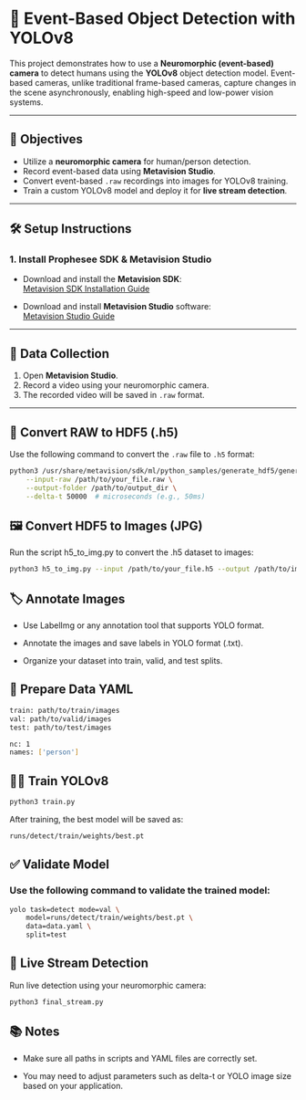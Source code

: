 # 🧠 Event-Based Object Detection with YOLOv8

This project demonstrates how to use a **Neuromorphic (event-based) camera** to detect humans using the **YOLOv8** object detection model. Event-based cameras, unlike traditional frame-based cameras, capture changes in the scene asynchronously, enabling high-speed and low-power vision systems.

---

## 📌 Objectives

- Utilize a **neuromorphic camera** for human/person detection.
- Record event-based data using **Metavision Studio**.
- Convert event-based `.raw` recordings into images for YOLOv8 training.
- Train a custom YOLOv8 model and deploy it for **live stream detection**.

---

## 🛠️ Setup Instructions

### 1. Install Prophesee SDK & Metavision Studio

- Download and install the **Metavision SDK**:  
  [Metavision SDK Installation Guide](https://docs.prophesee.ai/stable/installation/index.html)

- Download and install **Metavision Studio** software:  
  [Metavision Studio Guide](https://docs.prophesee.ai/stable/metavision_studio/)

---

## 🎥 Data Collection

1. Open **Metavision Studio**.
2. Record a video using your neuromorphic camera.
3. The recorded video will be saved in `.raw` format.

---

## 🔄 Convert RAW to HDF5 (.h5)

Use the following command to convert the `.raw` file to `.h5` format:

```bash
python3 /usr/share/metavision/sdk/ml/python_samples/generate_hdf5/generate_hdf5.py \
    --input-raw /path/to/your_file.raw \
    --output-folder /path/to/output_dir \
    --delta-t 50000  # microseconds (e.g., 50ms)
```  
## 🖼️ Convert HDF5 to Images (JPG)
Run the script h5_to_img.py to convert the .h5 dataset to images: 
```bash   
python3 h5_to_img.py --input /path/to/your_file.h5 --output /path/to/images
```
## 🏷️ Annotate Images
- Use LabelImg or any annotation tool that supports YOLO format.

- Annotate the images and save labels in YOLO format (.txt).

- Organize your dataset into train, valid, and test splits.




## 📄 Prepare Data YAML

```bash
train: path/to/train/images
val: path/to/valid/images
test: path/to/test/images

nc: 1
names: ['person']
```
## 🏋️‍♂️ Train YOLOv8

```bash    
python3 train.py
```
After training, the best model will be saved as:
```bash
runs/detect/train/weights/best.pt
```
## ✅ Validate Model
### Use the following command to validate the trained model:
```bash
yolo task=detect mode=val \
    model=runs/detect/train/weights/best.pt \
    data=data.yaml \
    split=test
```
## 📡 Live Stream Detection
Run live detection using your neuromorphic camera:

```bash
python3 final_stream.py
```
## 📚 Notes
- Make sure all paths in scripts and YAML files are correctly set.

- You may need to adjust parameters such as delta-t or YOLO image size based on your application.



